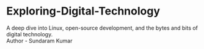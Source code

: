 # Exploring-Digital-Technology
A deep dive into Linux, open-source development, and the bytes and bits of digital technology.
<br>
Author - Sundaram Kumar
